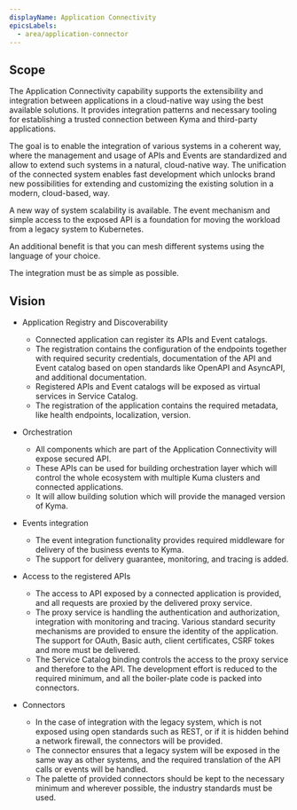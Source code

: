 ```yaml
---
displayName: Application Connectivity
epicsLabels:
  - area/application-connector
---
```


## Scope

The Application Connectivity capability supports the extensibility and integration between applications in a cloud-native way using the best available solutions.
It provides integration patterns and necessary tooling for establishing a trusted connection between Kyma and third-party applications.

The goal is to enable the integration of various systems in a coherent way, where the management and usage of APIs and Events are standardized and allow to extend such systems in a natural, cloud-native way.
The unification of the connected system enables fast development which unlocks brand new possibilities for extending and customizing the existing solution in a modern, cloud-based, way.

A new way of system scalability is available. The event mechanism and simple access to the exposed API is a foundation for moving the workload from a legacy system to Kubernetes.

An additional benefit is that you can mesh different systems using the language of your choice.

The integration must be as simple as possible.

## Vision

* Application Registry and Discoverability

    * Connected application can register its APIs and Event catalogs. 
    * The registration contains the configuration of the endpoints together with required security credentials, documentation of the API and Event catalog based on open standards like OpenAPI and AsyncAPI, and additional documentation.
    * Registered APIs and Event catalogs will be exposed as virtual services in Service Catalog.
    * The registration of the application contains the required metadata, like health endpoints, localization, version.
     
* Orchestration

    * All components which are part of the Application Connectivity will expose secured API. 
    * These APIs can be used for building orchestration layer which will control the whole ecosystem with multiple Kuma clusters and connected applications.
    * It will allow building solution which will provide the managed version of Kyma.
    
* Events integration
    * The event integration functionality provides required middleware for delivery of the business events to Kyma.
    * The support for delivery guarantee, monitoring, and tracing is added.
    
* Access to the registered APIs
    * The access to API exposed by a connected application is provided, and all requests are proxied by the delivered proxy service.
    * The proxy service is handling the authentication and authorization, integration with monitoring and tracing. Various standard security mechanisms are provided to ensure the identity of the application. The support for OAuth, Basic auth, client certificates, CSRF tokes and more must be delivered.
    * The Service Catalog binding controls the access to the proxy service and therefore to the API. The development effort is reduced to the required minimum, and all the boiler-plate code is packed into connectors.
    
* Connectors
    * In the case of integration with the legacy system, which is not exposed using open standards such as REST, or if it is hidden behind a network firewall, the connectors will be provided.
    * The connector ensures that a legacy system will be exposed in the same way as other systems, and the required translation of the API calls or events will be handled. 
    * The palette of provided connectors should be kept to the necessary minimum and wherever possible, the industry standards must be used.

